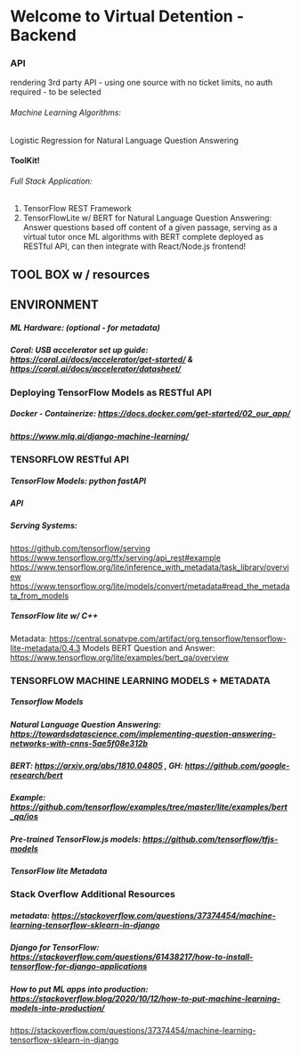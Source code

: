 # Welcome to Virtual Detention - Backend

### API
rendering 3rd party API - using one source with no ticket limits, no auth required - to be selected

###### Machine Learning Algorithms:
Logistic Regression for Natural Language Question Answering

#### ToolKit!
###### Full Stack Application:
1. TensorFlow REST Framework
2. TensorFlowLite w/ BERT for Natural Language Question Answering: Answer questions based off content of a given passage, serving as a virtual tutor once ML algorithms with BERT complete deployed as RESTful API, can then integrate with React/Node.js frontend!

## TOOL BOX w / resources
## ENVIRONMENT
##### ML Hardware: (optional - for metadata)
##### Coral: USB accelerator set up guide: https://coral.ai/docs/accelerator/get-started/ & https://coral.ai/docs/accelerator/datasheet/

### Deploying TensorFlow Models as RESTful API 
##### Docker - Containerize: https://docs.docker.com/get-started/02_our_app/
##### https://www.mlq.ai/django-machine-learning/

### TENSORFLOW RESTful API
##### TensorFlow Models: python fastAPI
##### API
##### Serving Systems:
https://github.com/tensorflow/serving
https://www.tensorflow.org/tfx/serving/api_rest#example
https://www.tensorflow.org/lite/inference_with_metadata/task_library/overview
https://www.tensorflow.org/lite/models/convert/metadata#read_the_metadata_from_models
##### TensorFlow lite w/ C++
Metadata: https://central.sonatype.com/artifact/org.tensorflow/tensorflow-lite-metadata/0.4.3
Models
BERT Question and Answer: https://www.tensorflow.org/lite/examples/bert_qa/overview

### TENSORFLOW MACHINE LEARNING MODELS + METADATA
##### Tensorflow Models
##### Natural Language Question Answering: https://towardsdatascience.com/implementing-question-answering-networks-with-cnns-5ae5f08e312b
##### BERT: https://arxiv.org/abs/1810.04805 , GH: https://github.com/google-research/bert
##### Example: https://github.com/tensorflow/examples/tree/master/lite/examples/bert_qa/ios
##### Pre-trained TensorFlow.js models: https://github.com/tensorflow/tfjs-models
##### TensorFlow lite Metadata

### Stack Overflow Additional Resources
##### metadata: https://stackoverflow.com/questions/37374454/machine-learning-tensorflow-sklearn-in-django
##### Django for TensorFlow: https://stackoverflow.com/questions/61438217/how-to-install-tensorflow-for-django-applications
##### How to put ML apps into production: https://stackoverflow.blog/2020/10/12/how-to-put-machine-learning-models-into-production/
https://stackoverflow.com/questions/37374454/machine-learning-tensorflow-sklearn-in-django





